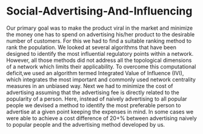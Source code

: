 # Social-Advertising-And-Influencing
Our primary goal was to make the product viral in the market and minimize the money one has to spend on advertising his/her product to the desirable number of customers. For this we had to find a suitable ranking method to rank the population. We looked at several algorithms that have been designed to identify the most influential regulatory points within a network. However, all those  methods did  not address all the topological dimensions of a network which limits their applicability. To overcome this computational deficit,we used an algorithm termed Integrated Value of Influence (IVI), which integrates the most important and commonly used network centrality measures in an unbiased way. Next we had to minimize the cost of advertising assuming that the advertising fee is directly related to the popularity of a person. Here, instead of naively advertising to all popular people we devised a method to identify the most preferable person to advertise at a given point keeping the expenses in mind. In some cases we were able to achieve a cost difference of 20+% between advertising naively to popular people and the advertising method developed by us.
 
